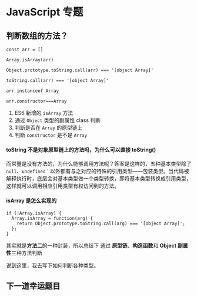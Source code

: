 # JavaScript 专题

## 判断数组的方法？

```
const arr = []

Array.isArray(arr)

Object.prototype.toString.call(arr) === '[object Array]'

toString.call(arr) === '[object Array]'

arr instanceof Array

arr.constructor===Array

```

1. ES6 新增的 `isArray` 方法
2. 通过 `Object` 类型的副属性 class 判断
3. 判断是否在 `Array` 的原型链上
4. 判断 `constructor` 是不是 `Array`

#### toString 不是对象原型链上的方法吗，为什么可以直接 toString()

而常量是没有方法的，为什么能够调用方法呢？答案是这样的，五种基本类型除了 `null`、`undefined` ` 以外都有与之对应的特殊的引用类型——包装类型。当代码被解释执行时，底层会对基本类型做一个类型转换，即将基本类型转换成引用类型，这样就可以调用相应引用类型有权访问到的方法。

#### isArray 是怎么实现的

```
if (!Array.isArray) {
  Array.isArray = function(arg) {
    return Object.prototype.toString.call(arg) === '[object Array]';
  };
}
```

其实就是**方法二**的一种封装，所以总结下 通过 **原型链**、**构造函数**和 **Object 副属性**三种方法判断

说到这里，我去写下如何判断各种类型。


## 下一道幸运题目
